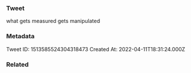 ### Tweet
what gets measured gets manipulated

### Metadata
Tweet ID: 1513585524304318473
Created At: 2022-04-11T18:31:24.000Z

### Related

